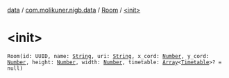 [data](../../index.md) / [com.molikuner.nigb.data](../index.md) / [Room](index.md) / [&lt;init&gt;](./-init-.md)

# &lt;init&gt;

`Room(id: UUID, name: `[`String`](https://kotlinlang.org/api/latest/jvm/stdlib/kotlin/-string/index.html)`, uri: `[`String`](https://kotlinlang.org/api/latest/jvm/stdlib/kotlin/-string/index.html)`, x_cord: `[`Number`](https://kotlinlang.org/api/latest/jvm/stdlib/kotlin/-number/index.html)`, y_cord: `[`Number`](https://kotlinlang.org/api/latest/jvm/stdlib/kotlin/-number/index.html)`, height: `[`Number`](https://kotlinlang.org/api/latest/jvm/stdlib/kotlin/-number/index.html)`, width: `[`Number`](https://kotlinlang.org/api/latest/jvm/stdlib/kotlin/-number/index.html)`, timetable: `[`Array`](https://kotlinlang.org/api/latest/jvm/stdlib/kotlin/-array/index.html)`<`[`Timetable`](../-timetable/index.md)`>? = null)`